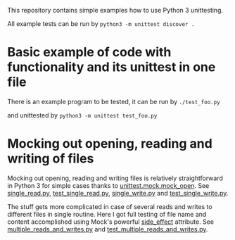 This repository contains simple examples how to use Python 3 unittesting.

All example tests can be run by `python3 -m unittest discover .`


# Basic example of code with functionality and its unittest in one file

There is an example program to be tested, it can be run by `./test_foo.py`

and unittested by `python3 -m unittest test_foo.py`

# Mocking out opening, reading and writing of files

Mocking out opening, reading and writing files is relatively straightforward
in Python 3 for simple cases thanks to
[unittest.mock.mock_open](https://docs.python.org/3/library/unittest.mock.html#unittest.mock.mock_open).
See [single_read.py](single_read.py), [test_single_read.py](test_single_read.py),
[single_write.py](single_write.py) and [test_single_write.py](test_single_write.py).

The stuff gets more complicated in case of several reads and writes to different
files in single routine. Here I got full testing of file name and content
accomplished using Mock's powerful
[side_effect](https://docs.python.org/3/library/unittest.mock.html#unittest.mock.Mock.side_effect)
attribute. See [multiple_reads_and_writes.py](multiple_reads_and_writes.py) and
[test_multiple_reads_and_writes.py](test_multiple_reads_and_writes.py).
